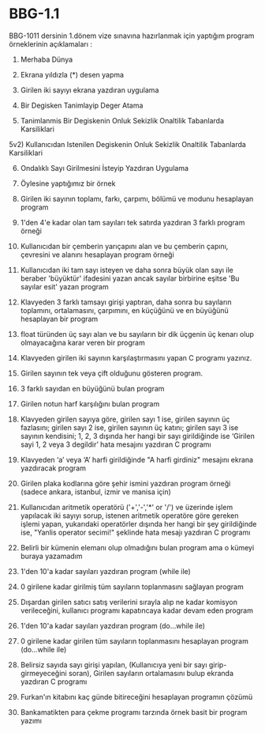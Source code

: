 # BBG-1.1
BBG-1011 dersinin 1.dönem vize sınavına hazırlanmak için yaptığım program örneklerinin açıklamaları :

1) Merhaba Dünya

2) Ekrana yıldızla (*) desen yapma

3) Girilen iki sayıyı ekrana yazdıran uygulama

4) Bir Degisken Tanimlayip Deger Atama

5) Tanimlanmis Bir Degiskenin Onluk Sekizlik Onaltilik Tabanlarda Karsiliklari

5v2) Kullanıcıdan Istenilen Degiskenin Onluk Sekizlik Onaltilik Tabanlarda Karsiliklari

6) Ondalıklı Sayı Girilmesini İsteyip Yazdıran Uygulama

7) Öylesine yaptığımız bir örnek

8) Girilen iki sayının toplamı, farkı, çarpımı, bölümü ve modunu hesaplayan program

9) 1'den 4'e kadar olan tam sayıları tek satırda yazdıran 3 farklı program örneği

10) Kullanıcıdan bir çemberin yarıçapını alan ve bu çemberin çapını, çevresini ve alanını hesaplayan program örneği

11) Kullanıcıdan iki tam sayı isteyen ve daha sonra büyük olan sayı ile beraber 'büyüktür' ifadesini yazan
ancak sayılar birbirine eşitse 'Bu sayılar esit' yazan program

12) Klavyeden 3 farklı tamsayı girişi yaptıran, daha sonra bu sayıların toplamını, ortalamasını, çarpımını, en küçüğünü ve
en büyüğünü hesaplayan bir program

13) float türünden üç sayı alan ve bu sayıların bir dik üçgenin üç kenarı olup olmayacağına karar veren bir program

14) Klavyeden girilen iki sayının karşılaştırmasını yapan C programı yazınız.

15) Girilen sayının tek veya çift olduğunu gösteren program.

16) 3 farklı sayıdan en büyüğünü bulan program

17) Girilen notun harf karşılığını bulan program

18) Klavyeden girilen sayıya göre, girilen sayı 1 ise, girilen sayının üç fazlasını; girilen sayı 2 ise, girilen sayının üç katını; girilen sayı 3 ise sayının kendisini; 1, 2, 3 dışında her hangi bir sayı girildiğinde ise
‘Girilen sayi 1, 2 veya 3 degildir’ hata mesajını yazdıran C programı

19) Klavyeden ‘a’ veya ‘A’ harfi girildiğinde "A harfi girdiniz" mesajını ekrana yazdıracak program

20) Girilen plaka kodlarına göre şehir ismini yazdıran program örneği (sadece ankara, istanbul, izmir ve manisa için)

21) Kullanıcıdan aritmetik operatörü ('+','-','*' or '/') ve üzerinde işlem yapılacak iki sayıyı sorup, istenen aritmetik operatöre göre gereken işlemi yapan, yukarıdaki operatörler dışında her
hangi bir şey girildiğinde ise, "Yanlis operator secimi!" şeklinde hata mesajı yazdıran C programı

22) Belirli bir kümenin elemanı olup olmadığını bulan program ama o kümeyi buraya yazamadım

23) 1'den 10'a kadar sayıları yazdıran program (while ile)

24) 0 girilene kadar girilmiş tüm sayıların toplanmasını sağlayan program

25) Dışardan girilen satıcı satış verilerini sırayla alıp ne kadar komisyon verileceğini, kullanıcı programı kapatıncaya kadar devam eden program

26) 1'den 10'a kadar sayıları yazdıran program (do...while ile)

27) 0 girilene kadar girilen tüm sayıların toplanmasını hesaplayan program (do...while ile)

28) Belirsiz sayıda sayı girişi yapılan, (Kullanıcıya yeni bir sayı girip-girmeyeceğini soran), Girilen sayıların ortalamasını bulup ekranda yazdıran C programı

29) Furkan'ın kitabını kaç günde bitireceğini hesaplayan programın çözümü

30) Bankamatikten para çekme programı tarzında örnek basit bir program yazımı


